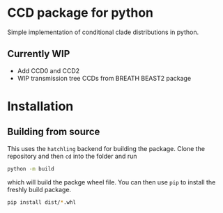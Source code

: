 # CCD package for python

Simple implementation of conditional clade distributions in python.

## Currently WIP

- Add CCD0 and CCD2
- WIP transmission tree CCDs from BREATH BEAST2 package


# Installation

## Building from source

This uses the `hatchling` backend for building the package.
Clone the repository and then `cd` into the folder and run
```bash
python -m build
```
which will build the packge wheel file.
You can then use `pip` to install the freshly build package.
```bash
pip install dist/*.whl
```
